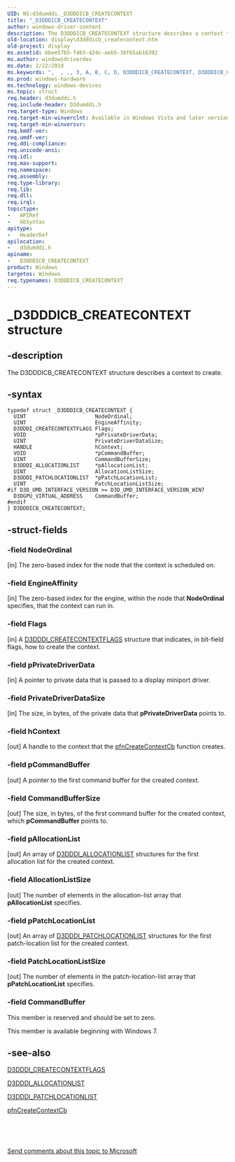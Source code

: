 ```yaml
---
UID: NS:d3dumddi._D3DDDICB_CREATECONTEXT
title: "_D3DDDICB_CREATECONTEXT"
author: windows-driver-content
description: The D3DDDICB_CREATECONTEXT structure describes a context to create.
old-location: display\d3dddicb_createcontext.htm
old-project: display
ms.assetid: 6bee57b5-f4b3-424c-aeb5-3bf65ab16392
ms.author: windowsdriverdev
ms.date: 2/22/2018
ms.keywords: ",  , ,, 3, A, B, C, D, D3DDDICB_CREATECONTEXT, D3DDDICB_CREATECONTEXT structure [Display Devices], D3D_param_Structs_9ad6c5e1-c3aa-4546-b3c9-c07c8350093b.xml, E, I, N, O, R, T, X, _, _D3DDDICB_CREATECONTEXT, d3dumddi/D3DDDICB_CREATECONTEXT, display.d3dddicb_createcontext"
ms.prod: windows-hardware
ms.technology: windows-devices
ms.topic: struct
req.header: d3dumddi.h
req.include-header: D3dumddi.h
req.target-type: Windows
req.target-min-winverclnt: Available in Windows Vista and later versions of the Windows operating systems.
req.target-min-winversvr: 
req.kmdf-ver: 
req.umdf-ver: 
req.ddi-compliance: 
req.unicode-ansi: 
req.idl: 
req.max-support: 
req.namespace: 
req.assembly: 
req.type-library: 
req.lib: 
req.dll: 
req.irql: 
topictype:
-	APIRef
-	kbSyntax
apitype:
-	HeaderDef
apilocation:
-	d3dumddi.h
apiname:
-	D3DDDICB_CREATECONTEXT
product: Windows
targetos: Windows
req.typenames: D3DDDICB_CREATECONTEXT
---
```


# _D3DDDICB_CREATECONTEXT structure


## -description


The D3DDDICB_CREATECONTEXT structure describes a context to create.


## -syntax


````
typedef struct _D3DDDICB_CREATECONTEXT {
  UINT                      NodeOrdinal;
  UINT                      EngineAffinity;
  D3DDDI_CREATECONTEXTFLAGS Flags;
  VOID                      *pPrivateDriverData;
  UINT                      PrivateDriverDataSize;
  HANDLE                    hContext;
  VOID                      *pCommandBuffer;
  UINT                      CommandBufferSize;
  D3DDDI_ALLOCATIONLIST     *pAllocationList;
  UINT                      AllocationListSize;
  D3DDDI_PATCHLOCATIONLIST  *pPatchLocationList;
  UINT                      PatchLocationListSize;
#if D3D_UMD_INTERFACE_VERSION >= D3D_UMD_INTERFACE_VERSION_WIN7
  D3DGPU_VIRTUAL_ADDRESS    CommandBuffer;
#endif 
} D3DDDICB_CREATECONTEXT;
````


## -struct-fields




### -field NodeOrdinal

[in] The zero-based index for the node that the context is scheduled on.


### -field EngineAffinity

[in] The zero-based index for the engine, within the node that <b>NodeOrdinal</b> specifies, that the context can run in.


### -field Flags

[in] A <a href="..\d3dukmdt\ns-d3dukmdt-_d3dddi_createcontextflags.md">D3DDDI_CREATECONTEXTFLAGS</a> structure that indicates, in bit-field flags, how to create the context. 


### -field pPrivateDriverData

[in] A pointer to private data that is passed to a display miniport driver. 


### -field PrivateDriverDataSize

[in] The size, in bytes, of the private data that <b>pPrivateDriverData</b> points to.


### -field hContext

[out] A handle to the context that the <a href="https://msdn.microsoft.com/f3f5d6bc-3bc6-4214-830a-cffff01069cc">pfnCreateContextCb</a> function creates. 


### -field pCommandBuffer

[out] A pointer to the first command buffer for the created context.


### -field CommandBufferSize

[out] The size, in bytes, of the first command buffer for the created context, which <b>pCommandBuffer</b> points to. 


### -field pAllocationList

[out] An array of <a href="..\d3dukmdt\ns-d3dukmdt-_d3dddi_allocationlist.md">D3DDDI_ALLOCATIONLIST</a> structures for the first allocation list for the created context.


### -field AllocationListSize

[out] The number of elements in the allocation-list array that <b>pAllocationList</b> specifies.


### -field pPatchLocationList

[out] An array of <a href="..\d3dukmdt\ns-d3dukmdt-_d3dddi_patchlocationlist.md">D3DDDI_PATCHLOCATIONLIST</a> structures for the first patch-location list for the created context.


### -field PatchLocationListSize

[out] The number of elements in the patch-location-list array that <b>pPatchLocationList</b> specifies.


### -field CommandBuffer

This member is reserved and should be set to zero.

This member is available beginning with Windows 7.


## -see-also

<a href="..\d3dukmdt\ns-d3dukmdt-_d3dddi_createcontextflags.md">D3DDDI_CREATECONTEXTFLAGS</a>



<a href="..\d3dukmdt\ns-d3dukmdt-_d3dddi_allocationlist.md">D3DDDI_ALLOCATIONLIST</a>



<a href="..\d3dukmdt\ns-d3dukmdt-_d3dddi_patchlocationlist.md">D3DDDI_PATCHLOCATIONLIST</a>



<a href="https://msdn.microsoft.com/f3f5d6bc-3bc6-4214-830a-cffff01069cc">pfnCreateContextCb</a>



 

 

<a href="mailto:wsddocfb@microsoft.com?subject=Documentation%20feedback [display\display]:%20D3DDDICB_CREATECONTEXT structure%20 RELEASE:%20(2/22/2018)&amp;body=%0A%0APRIVACY STATEMENT%0A%0AWe use your feedback to improve the documentation. We don't use your email address for any other purpose, and we'll remove your email address from our system after the issue that you're reporting is fixed. While we're working to fix this issue, we might send you an email message to ask for more info. Later, we might also send you an email message to let you know that we've addressed your feedback.%0A%0AFor more info about Microsoft's privacy policy, see http://privacy.microsoft.com/en-us/default.aspx." title="Send comments about this topic to Microsoft">Send comments about this topic to Microsoft</a>

